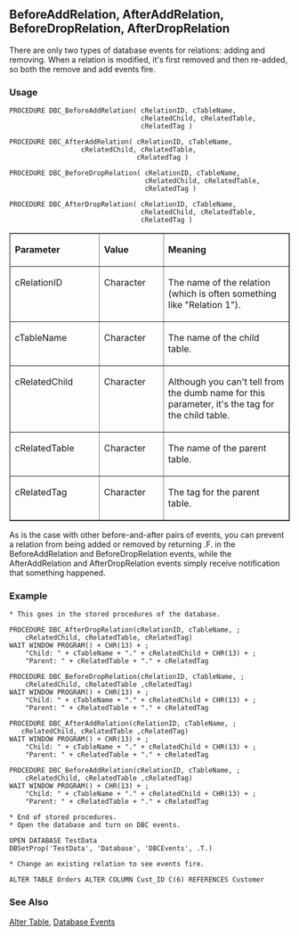 ## BeforeAddRelation, AfterAddRelation, BeforeDropRelation, AfterDropRelation

There are only two types of database events for relations: adding and removing. When a relation is modified, it's first removed and then re-added, so both the remove and add events fire.

### Usage

```foxpro
PROCEDURE DBC_BeforeAddRelation( cRelationID, cTableName,
                                 cRelatedChild, cRelatedTable,
                                 cRelatedTag )

PROCEDURE DBC_AfterAddRelation( cRelationID, cTableName,
                  cRelatedChild, cRelatedTable,
                                cRelatedTag )

PROCEDURE DBC_BeforeDropRelation( cRelationID, cTableName,
                                  cRelatedChild, cRelatedTable,
                                  cRelatedTag )

PROCEDURE DBC_AfterDropRelation( cRelationID, cTableName,
                                 cRelatedChild, cRelatedTable,
                                 cRelatedTag )
```
<table border cellspacing=0 cellpadding=0 width=100%>
<tr>
  <td width=32% valign=top>
  <p><b>Parameter</b></p>
  </td>
  <td width=23% valign=top>
  <p><b>Value</b></p>
  </td>
  <td width=45% valign=top>
  <p><b>Meaning</b></p>
  </td>
 </tr>
<tr>
  <td width=32% valign=top>
  <p>cRelationID</p>
  </td>
  <td width=23% valign=top>
  <p>Character</p>
  </td>
  <td width=45% valign=top>
  <p>The name of the relation (which is often something like &quot;Relation 1&quot;).</p>
  </td>
 </tr>
<tr>
  <td width=32% valign=top>
  <p>cTableName</p>
  </td>
  <td width=23% valign=top>
  <p>Character</p>
  </td>
  <td width=45% valign=top>
  <p>The name of the child table.</p>
  </td>
 </tr>
<tr>
  <td width=32% valign=top>
  <p>cRelatedChild</p>
  </td>
  <td width=23% valign=top>
  <p>Character</p>
  </td>
  <td width=45% valign=top>
  <p>Although you can't tell from the dumb name for this parameter, it's the tag for the child table. </p>
  </td>
 </tr>
<tr>
  <td width=32% valign=top>
  <p>cRelatedTable</p>
  </td>
  <td width=23% valign=top>
  <p>Character</p>
  </td>
  <td width=45% valign=top>
  <p>The name of the parent table.</p>
  </td>
 </tr>
<tr>
  <td width=32% valign=top>
  <p>cRelatedTag</p>
  </td>
  <td width=23% valign=top>
  <p>Character</p>
  </td>
  <td width=45% valign=top>
  <p>The tag for the parent table.</p>
  </td>
 </tr>
</table>

As is the case with other before-and-after pairs of events, you can prevent a relation from being added or removed by returning .F. in the BeforeAddRelation and BeforeDropRelation events, while the AfterAddRelation and AfterDropRelation events simply receive notification that something happened.

### Example

```foxpro
* This goes in the stored procedures of the database.

PROCEDURE DBC_AfterDropRelation(cRelationID, cTableName, ;
    cRelatedChild, cRelatedTable, cRelatedTag)
WAIT WINDOW PROGRAM() + CHR(13) + ;
    "Child: " + cTableName + "." + cRelatedChild + CHR(13) + ;
    "Parent: " + cRelatedTable + "." + cRelatedTag

PROCEDURE DBC_BeforeDropRelation(cRelationID, cTableName, ;
    cRelatedChild, cRelatedTable ,cRelatedTag)
WAIT WINDOW PROGRAM() + CHR(13) + ;
    "Child: " + cTableName + "." + cRelatedChild + CHR(13) + ;
    "Parent: " + cRelatedTable + "." + cRelatedTag

PROCEDURE DBC_AfterAddRelation(cRelationID, cTableName, ;
   cRelatedChild, cRelatedTable ,cRelatedTag)
WAIT WINDOW PROGRAM() + CHR(13) + ;
    "Child: " + cTableName + "." + cRelatedChild + CHR(13) + ;
    "Parent: " + cRelatedTable + "." + cRelatedTag

PROCEDURE DBC_BeforeAddRelation(cRelationID, cTableName, ;
    cRelatedChild, cRelatedTable ,cRelatedTag)
WAIT WINDOW PROGRAM() + CHR(13) + ;
    "Child: " + cTableName + "." + cRelatedChild + CHR(13) + ;
    "Parent: " + cRelatedTable + "." + cRelatedTag

* End of stored procedures.
* Open the database and turn on DBC events.

OPEN DATABASE TestData
DBSetProp('TestData', 'Database', 'DBCEvents', .T.)

* Change an existing relation to see events fire.

ALTER TABLE Orders ALTER COLUMN Cust_ID C(6) REFERENCES Customer
```
### See Also

[Alter Table](s4g332.md), [Database Events](s4g900.md)